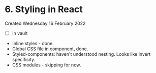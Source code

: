 # 6. Styling in React
Created Wednesday 16 February 2022
- [ ] in vault
- Inline styles - done.
- Global CSS file in component, done.
- Styled-components: haven't understood nesting. Looks like invert specificity.
- CSS modules - skipping for now.